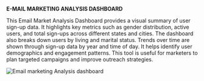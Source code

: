 **E-MAIL MARKETING ANALYSIS DASHBOARD**

This Email Market Analysis Dashboard provides a visual summary of user sign-up data. It highlights key metrics such as gender distribution, active users, and total sign-ups across different states and cities. The dashboard also breaks down users by living and marital status. Trends over time are shown through sign-up data by year and time of day. It helps identify user demographics and engagement patterns. This tool is useful for marketers to plan targeted campaigns and improve outreach strategies.

![Email marketing Analysis dashboard](https://github.com/user-attachments/assets/33d18604-1c32-44aa-80b6-be04b66107a6)
